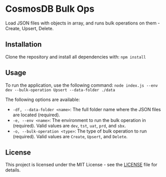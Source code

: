 # CosmosDB Bulk Ops

Load JSON files with objects in array, and runs bulk operations on them - Create, Upsert, Delete.

## Installation

Clone the repository and install all dependencies with:
`npm install`

## Usage

To run the application, use the following command:
`node index.js --env dev --bulk-operation Upsert --data-folder ./data`

The following options are available:

- `-df, --data-folder <name>`: The full folder name where the JSON files are located (required).
- `-e, --env <name>`: The environment to run the bulk operation in (required). Valid values are `dev`, `tst`, `uat`, `prd`, and `sbx`.
- `-o, --bulk-operation <type>`: The type of bulk operation to run (required). Valid values are `Create`, `Upsert`, and `Delete`.

## License

This project is licensed under the MIT License - see the [LICENSE](LICENSE) file for details.
